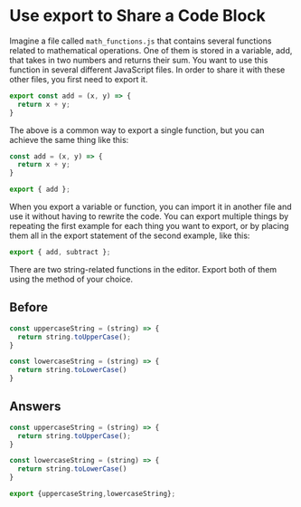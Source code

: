 # Use export to Share a Code Block
Imagine a file called `math_functions.js` that contains several functions related to mathematical operations. 
One of them is stored in a variable, add, that takes in two numbers and returns their sum. 
You want to use this function in several different JavaScript files. 
In order to share it with these other files, you first need to export it.

```javascript
export const add = (x, y) => {
  return x + y;
}
```
The above is a common way to export a single function, but you can achieve the same thing like this:
```javascript
const add = (x, y) => {
  return x + y;
}

export { add };
```
When you export a variable or function, you can import it in another file and use it without having to rewrite the code. 
You can export multiple things by repeating the first example for each thing you want to export, 
or by placing them all in the export statement of the second example, like this:
```javascript
export { add, subtract };
```
There are two string-related functions in the editor. Export both of them using the method of your choice.

## Before
```javascript
const uppercaseString = (string) => {
  return string.toUpperCase();
}

const lowercaseString = (string) => {
  return string.toLowerCase()
}
```

## Answers
```javascript
const uppercaseString = (string) => {
  return string.toUpperCase();
}

const lowercaseString = (string) => {
  return string.toLowerCase()
}

export {uppercaseString,lowercaseString}; 
```


